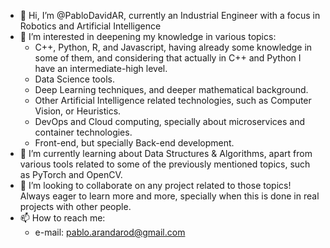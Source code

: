 - 👋 Hi, I’m @PabloDavidAR, currently an Industrial Engineer with a focus in Robotics and Artificial Intelligence
- 👀 I’m interested in deepening my knowledge in various topics:
    - C++, Python, R, and Javascript, having already some knowledge in some of them, and considering that actually in C++ and Python I have an intermediate-high level.
    - Data Science tools.
    - Deep Learning techniques, and deeper mathematical background.
    - Other Artificial Intelligence related technologies, such as Computer Vision, or Heuristics.
    - DevOps and Cloud computing, specially about microservices and container technologies.
    - Front-end, but specially Back-end development.
- 🌱 I’m currently learning about Data Structures & Algorithms, apart from various tools related to some of the previously mentioned topics, such as PyTorch and OpenCV. 
- 💞️ I’m looking to collaborate on any project related to those topics! Always eager to learn more and more, specially when this is done in real projects with other people.
- 📫 How to reach me:
    - e-mail: pablo.arandarod@gmail.com

<!---
PabloDavidAR/PabloDavidAR is a ✨ special ✨ repository because its `README.md` (this file) appears on your GitHub profile.
You can click the Preview link to take a look at your changes.
--->
